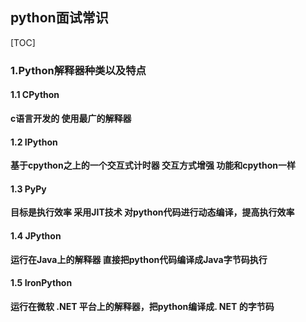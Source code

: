 ## python面试常识

[TOC]



### 1.Python解释器种类以及特点

#### 1.1  CPython

****c语言开发的 使用最广的解释器****

#### 1.2   IPython

****基于cpython之上的一个交互式计时器 交互方式增强 功能和cpython一样****

####  1.3   PyPy

****目标是执行效率 采用JIT技术 对python代码进行动态编译，提高执行效率****

#### 1.4  JPython

****运行在Java上的解释器 直接把python代码编译成Java字节码执行****

#### 1.5  IronPython

****运行在微软 .NET 平台上的解释器，把python编译成. NET 的字节码****